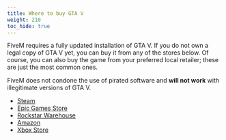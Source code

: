```yaml
---
title: Where to buy GTA V
weight: 210
toc_hide: true
---
```


FiveM requires a fully updated installation of GTA V. If you do not own a legal copy of GTA V yet, you can buy it from any of the stores below. Of course, you can also buy the game from your preferred local retailer; these are just the most common ones.

FiveM does not condone the use of pirated software and **will not work** with illegitimate versions of GTA V.

- [Steam](https://store.steampowered.com/app/271590/Grand_Theft_Auto_V/)
- [Epic Games Store](https://www.epicgames.com/store/product/grand-theft-auto-v)
- [Rockstar Warehouse](https://store.rockstargames.com/en/game/buy-gta-v-premium-edition)
- [Amazon](https://www.amazon.com/Grand-Theft-Auto-V-PC/dp/B00KVXB5YQ)
- [Xbox Store](https://www.xbox.com/en-US/games/store/grand-theft-auto-v-enhanced-pc/9MSRG7MN6SP6)

